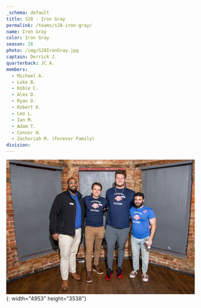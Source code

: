 ```yaml
---
_schema: default
title: S28 - Iron Gray
permalink: /teams/s28-iron-gray/
name: Iron Gray
color: Iron Gray
season: 28
photo: /img/S28IronGray.jpg
captain: Derrick J.
quarterback: JC A.
members:
  - Michael A.
  - Luke B.
  - Kobie C.
  - Alex D.
  - Ryan D.
  - Robert K.
  - Leo L.
  - Ian M.
  - Adam T.
  - Connor W.
  - Zachariah M. (Forever Family)
division:
---
```

![](/img/da2-7066.jpg){: width="4953" height="3538"}